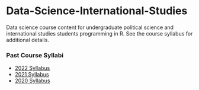 # Data-Science-International-Studies 

Data science course content for undergraduate political science and international studies students programming in R. See the course syllabus for additional details.

### Past Course Syllabi 
- [2022 Syllabus](http://cfariss.com/documents/U-M_Data_Science_IntlStudies_Winter2022.pdf)
- [2021 Syllabus](http://cfariss.com/documents/U-M_Data_Science_IntlStudies_Winter2021.pdf)
- [2020 Syllabus](http://cfariss.com/documents/U-M_Data_Science_IntlStudies_Winter2020.pdf)
